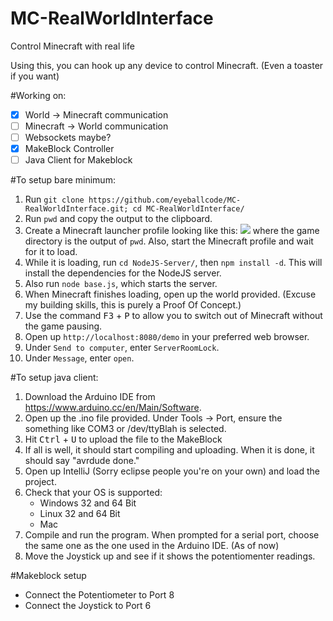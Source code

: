 # MC-RealWorldInterface
Control Minecraft with real life

Using this, you can hook up any device to control Minecraft. (Even a toaster if you want)

#Working on:

 - [x] World -> Minecraft communication
 - [ ] Minecraft -> World communication
 - [ ] Websockets maybe?
 - [x] MakeBlock Controller
 - [ ] Java Client for Makeblock
 
 #To setup bare minimum:
 
 1. Run `git clone https://github.com/eyeballcode/MC-RealWorldInterface.git; cd MC-RealWorldInterface/`
 2. Run `pwd` and copy the output to the clipboard.
 3. Create a Minecraft launcher profile looking like this: ![](http://i.imgur.com/2KevrJg.png)
    where the game directory is the output of `pwd`. Also, start the Minecraft profile and wait for it to load.
 4. While it is loading, run `cd NodeJS-Server/`, then `npm install -d`. This will install the dependencies for the NodeJS server.
 5. Also run `node base.js`, which starts the server.
 6. When Minecraft finishes loading, open up the world provided. (Excuse my building skills, this is purely a Proof Of Concept.)
 7. Use the command <kbd>F3</kbd> + <kbd>P</kbd> to allow you to switch out of Minecraft without the game pausing.
 8. Open up `http://localhost:8080/demo` in your preferred web browser.
 9. Under `Send to computer`, enter `ServerRoomLock`.
 10. Under `Message`, enter `open`.

#To setup java client:
1. Download the Arduino IDE from https://www.arduino.cc/en/Main/Software.
2. Open up the .ino file provided. Under Tools -> Port, ensure the something like COM3 or /dev/ttyBlah is selected.
3. Hit <kbd>Ctrl</kbd> + <kbd>U</kbd> to upload the file to the MakeBlock
4. If all is well, it should start compiling and uploading. When it is done, it should say "avrdude done."
5. Open up IntelliJ (Sorry eclipse people you're on your own) and load the project.
6. Check that your OS is supported:
   - Windows 32 and 64 Bit
   - Linux 32 and 64 Bit
   - Mac
7. Compile and run the program. When prompted for a serial port, choose the same one as the one used in the Arduino IDE.
(As of now)
8. Move the Joystick up and see if it shows the potentiomenter readings.


#Makeblock setup
- Connect the Potentiometer to Port 8
- Connect the Joystick to Port 6
